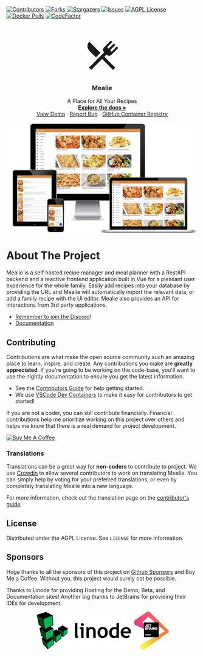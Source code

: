 [![Contributors][contributors-shield]][contributors-url]
[![Forks][forks-shield]][forks-url]
[![Stargazers][stars-shield]][stars-url]
[![Issues][issues-shield]][issues-url]
[![AGPL License][license-shield]][license-url]
[![Docker Pulls][docker-pull]][docker-pull]
[![CodeFactor](https://www.codefactor.io/repository/github/mealie-recipes/mealie/badge)](https://www.codefactor.io/repository/github/mealie-recipes/mealie)

<!-- PROJECT LOGO -->
<br />
<p align="center">
  <a href="https://github.com/hay-kot/mealie">
<svg style="width:100px;height:100px" viewBox="0 0 24 24">
    <path fill="currentColor" d="M8.1,13.34L3.91,9.16C2.35,7.59 2.35,5.06 3.91,3.5L10.93,10.5L8.1,13.34M13.41,13L20.29,19.88L18.88,21.29L12,14.41L5.12,21.29L3.71,19.88L13.36,10.22L13.16,10C12.38,9.23 12.38,7.97 13.16,7.19L17.5,2.82L18.43,3.74L15.19,7L16.15,7.94L19.39,4.69L20.31,5.61L17.06,8.85L18,9.81L21.26,6.56L22.18,7.5L17.81,11.84C17.03,12.62 15.77,12.62 15,11.84L14.78,11.64L13.41,13Z" />
</svg>
  </a>

  <h3 align="center">Mealie</h3>

  <p align="center">
    A Place for All Your Recipes
    <br />
    <a href="https://nightly.mealie.io"><strong>Explore the docs »</strong></a>
  <a href="https://github.com/hay-kot/mealie">
  </a>
    <br />
    <a href="https://demo.mealie.io/">View Demo</a>
    ·
    <a href="https://github.com/hay-kot/mealie/issues">Report Bug</a>
    ·
    <a href="https://github.com/mealie-recipes/mealie/pkgs/container/mealie">GitHub Container Registry</a>
</p>




[![Product Name Screen Shot][product-screenshot]](https://docs.mealie.io)

# About The Project

Mealie is a self hosted recipe manager and meal planner with a RestAPI backend and a reactive frontend application built in Vue for a pleasant user experience for the whole family. Easily add recipes into your database by providing the URL and Mealie will automatically import the relevant data, or add a family recipe with the UI editor. Mealie also provides an API for interactions from 3rd party applications.

- [Remember to join the Discord](https://discord.gg/QuStdQGSGK)!
- [Documentation](https://nightly.mealie.io)


<!-- CONTRIBUTING -->
## Contributing

Contributions are what make the open source community such an amazing place to learn, inspire, and create. Any contributions you make are **greatly appreciated**. If you're going to be working on the code-base, you'll want to use the nightly documentation to ensure you get the latest information.

- See the [Contributors Guide](https://nightly.mealie.io/contributors/developers-guide/code-contributions/) for help getting started.
- We use [VSCode Dev Containers](https://code.visualstudio.com/docs/remote/containers) to make it easy for contributors to get started!

If you are not a coder, you can still contribute financially. Financial contributions help me prioritize working on this project over others and helps me know that there is a real demand for project development.

<a href="https://www.buymeacoffee.com/haykot" target="_blank"><img src="https://cdn.buymeacoffee.com/buttons/v2/default-green.png" alt="Buy Me A Coffee" style="height: 30px !important;width: 107px !important;" ></a>

### Translations

Translations can be a great way for **non-coders** to contribute to project. We use [Crowdin](https://crowdin.com/project/mealie) to allow several contributors to work on translating Mealie. You can simply help by voting for your preferred translations, or even by completely translating Mealie into a new language.

For more information, check out the translation page on the [contributor's guide](https://nightly.mealie.io/contributors/translating/).

<!-- LICENSE -->
## License
Distributed under the AGPL License. See `LICENSE` for more information.


## Sponsors

Huge thanks to all the sponsors of this project on [Github Sponsors](https://github.com/sponsors/hay-kot) and Buy Me a Coffee. Without you, this project would surely not be possible.

Thanks to Linode for providing Hosting for the Demo, Beta, and Documentation sites! Another big thanks to JetBrains for providing their IDEs for development.

<div align='center'>
  <img height="100" src="docs/docs/assets/img/sponsors-linode.svg" />
  <img height="100" src="docs/docs/assets/img/sponsors-jetbrains.png" />
</div>



<!-- MARKDOWN LINKS & IMAGES -->
<!-- https://www.markdownguide.org/basic-syntax/#reference-style-links -->
[contributors-shield]: https://img.shields.io/github/contributors/hay-kot/mealie.svg?style=flat-square
[docker-pull]: https://img.shields.io/docker/pulls/hkotel/mealie
[contributors-url]: https://github.com/hay-kot/mealie/graphs/contributors
[forks-shield]: https://img.shields.io/github/forks/hay-kot/mealie.svg?style=flat-square
[forks-url]: https://github.com/hay-kot/mealie/network/members
[stars-shield]: https://img.shields.io/github/stars/hay-kot/mealie.svg?style=flat-square
[stars-url]: https://github.com/hay-kot/mealie/stargazers
[issues-shield]: https://img.shields.io/github/issues/hay-kot/mealie.svg?style=flat-square
[issues-url]: https://github.com/hay-kot/mealie/issues
[license-shield]: https://img.shields.io/github/license/hay-kot/mealie.svg?style=flat-square
[license-url]: https://github.com/hay-kot/mealie/blob/mealie-next/LICENSE
[linkedin-shield]: https://img.shields.io/badge/-LinkedIn-black.svg?style=flat-square&logo=linkedin&colorB=555
[linkedin-url]: https://linkedin.com/in/hay-kot
[product-screenshot]: docs/docs/assets/img/home_screenshot.png
